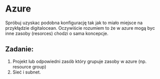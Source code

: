 # Azure
Spróbuj uzyskac podobna konfigurację tak jak to miało miejsce na przykłądzie digitalocean.
Oczywiście rozumiem to że w azure mogą byc inne zasoby (resorces) chodzi o sama koncepcje.

## Zadanie:
1. Projekt lub odpowiedni zasób który grupuje zasoby w azure (np. resource group)
2. Sieć i subnet.